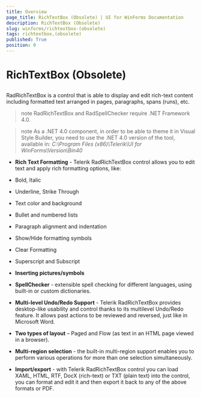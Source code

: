 ```yaml
---
title: Overview
page_title: RichTextBox (Obsolete) | UI for WinForms Documentation
description: RichTextBox (Obsolete)
slug: winforms/richtextbox-(obsolete)
tags: richtextbox,(obsolete)
published: True
position: 0
---
```


# RichTextBox (Obsolete)



## 

RadRichTextBox is a control that is able to display and edit rich-text content including
          formatted text arranged in pages, paragraphs, spans (runs), etc.
        

>note RadRichTextBox and RadSpellChecker require .NET Framework 4.0.
>


>note As a .NET 4.0 component, in order to be able to theme it in Visual Style Builder, you need to use the .NET 4.0 version
            of the tool, available in: *C:\Program Files (x86)\Telerik\UI for WinForms\Version\Bin40* 
>


* __Rich Text Formatting__ - Telerik RadRichTextBox control allows you to edit text
              and apply rich formatting options, like:
            

* Bold, Italic

* Underline, Strike Through

* Text color and background

* Bullet and numbered lists

* Paragraph alignment and indentation

* Show/Hide formatting symbols

* Clear Formatting

* Superscript and Subscript

* __Inserting pictures/symbols__

* __SpellChecker__ - extensible spell checking for different languages, using built-in
              or custom dictionaries.
            

* __Multi-level Undo/Redo Support__ - Telerik RadRichTextBox provides desktop-like
              usability and control thanks to its multilevel Undo/Redo feature. It allows past actions to be reviewed
              and reversed, just like in Microsoft Word.
            

* __Two types of layout__ – Paged and Flow (as text in an HTML page viewed in a browser).
            

* __Multi-region selection__ - the built-in multi-region support enables
              you to perform various operations for more than one selection simultaneously.
            

* __Import/export__ - with Telerik RadRichTextBox control you can load
              XAML, HTML, RTF, DocX (rich-text) or TXT (plain text) into the control, you can format and
              edit it and then export it back to any of the above formats or PDF.
            
